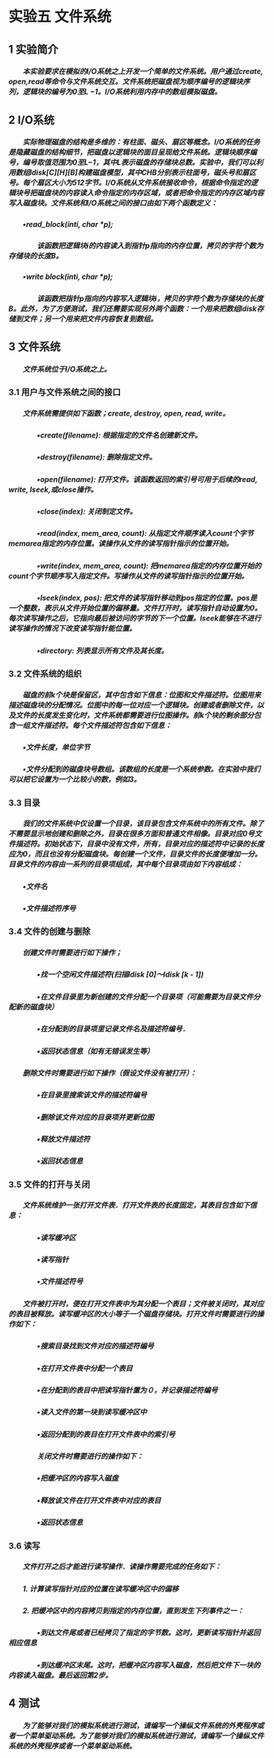 # 实验五 文件系统
## 1 实验简介
##### &#8195;&#8195;本实验要求在模拟的I/O系统之上开发一个简单的文件系统。用户通过create, open,read等命令与文件系统交互。文件系统把磁盘视为顺序编号的逻辑块序列，逻辑块的编号为0至L −1。I/O系统利用内存中的数组模拟磁盘。
## 2 I/O系统
##### &#8195;&#8195;实际物理磁盘的结构是多维的：有柱面、磁头、扇区等概念。I/O系统的任务是隐藏磁盘的结构细节，把磁盘以逻辑块的面目呈现给文件系统。逻辑块顺序编号，编号取值范围为0至L−1，其中L表示磁盘的存储块总数。实验中，我们可以利用数组ldisk[C][H][B]构建磁盘模型，其中CHB分别表示柱面号，磁头号和扇区号。每个扇区大小为512字节。I/O系统从文件系统接收命令，根据命令指定的逻辑块号把磁盘块的内容读入命令指定的内存区域，或者把命令指定的内存区域内容写入磁盘块。文件系统和I/O系统之间的接口由如下两个函数定义：
##### &#8195;&#8195;•read_block(inti, char *p);
##### &#8195;&#8195;&#8195;&#8195;该函数把逻辑块i的内容读入到指针p指向的内存位置，拷贝的字符个数为存储块的长度B。
##### &#8195;&#8195;•write block(inti, char *p);
##### &#8195;&#8195;&#8195;&#8195;该函数把指针p指向的内容写入逻辑块i，拷贝的字符个数为存储块的长度B。此外，为了方便测试，我们还需要实现另外两个函数：一个用来把数组ldisk存储到文件；另一个用来把文件内容恢复到数组。

## 3 文件系统
##### &#8195;&#8195;文件系统位于I/O系统之上。
### 3.1 用户与文件系统之间的接口
##### &#8195;&#8195;文件系统需提供如下函数；create, destroy, open, read, write。
##### &#8195;&#8195;&#8195;&#8195;•create(filename): 根据指定的文件名创建新文件。
##### &#8195;&#8195;&#8195;&#8195;•destroy(filename): 删除指定文件。
##### &#8195;&#8195;&#8195;&#8195;•open(filename): 打开文件。该函数返回的索引号可用于后续的read, write, lseek,或close操作。
##### &#8195;&#8195;&#8195;&#8195;•close(index): 关闭制定文件。
##### &#8195;&#8195;&#8195;&#8195;•read(index, mem_area, count): 从指定文件顺序读入count个字节memarea指定的内存位置。读操作从文件的读写指针指示的位置开始。
##### &#8195;&#8195;&#8195;&#8195;•write(index, mem_area, count): 把memarea指定的内存位置开始的count个字节顺序写入指定文件。写操作从文件的读写指针指示的位置开始。
##### &#8195;&#8195;&#8195;&#8195;•lseek(index, pos): 把文件的读写指针移动到pos指定的位置。pos是一个整数，表示从文件开始位置的偏移量。文件打开时，读写指针自动设置为0。每次读写操作之后，它指向最后被访问的字节的下一个位置。lseek能够在不进行读写操作的情况下改变读写指针能位置。
##### &#8195;&#8195;&#8195;&#8195;•directory: 列表显示所有文件及其长度。

### 3.2 文件系统的组织
##### &#8195;&#8195;磁盘的前k个块是保留区，其中包含如下信息：位图和文件描述符。位图用来描述磁盘块的分配情况。位图中的每一位对应一个逻辑块。创建或者删除文件，以及文件的长度发生变化时，文件系统都需要进行位图操作。前k个块的剩余部分包含一组文件描述符。每个文件描述符包含如下信息：
##### &#8195;&#8195;•文件长度，单位字节
##### &#8195;&#8195;•文件分配到的磁盘块号数组。该数组的长度是一个系统参数。在实验中我们可以把它设置为一个比较小的数，例如3。
### 3.3 目录
##### &#8195;&#8195;我们的文件系统中仅设置一个目录，该目录包含文件系统中的所有文件。除了不需要显示地创建和删除之外，目录在很多方面和普通文件相像。目录对应0号文件描述符。初始状态下，目录中没有文件，所有，目录对应的描述符中记录的长度应为0，而且也没有分配磁盘块。每创建一个文件，目录文件的长度便增加一分。目录文件的内容由一系列的目录项组成，其中每个目录项由如下内容组成：
##### &#8195;&#8195;•文件名
##### &#8195;&#8195;•文件描述符序号
### 3.4 文件的创建与删除
##### &#8195;&#8195;创建文件时需要进行如下操作；
##### &#8195;&#8195;&#8195;&#8195;•找一个空闲文件描述符(扫描ldisk [0]～ldisk [k - 1])
##### &#8195;&#8195;&#8195;&#8195;•在文件目录里为新创建的文件分配一个目录项（可能需要为目录文件分配新的磁盘块）
##### &#8195;&#8195;&#8195;&#8195;•在分配到的目录项里记录文件名及描述符编号．
##### &#8195;&#8195;&#8195;&#8195;•返回状态信息（如有无错误发生等）
##### &#8195;&#8195;删除文件时需要进行如下操作（假设文件没有被打开）：
##### &#8195;&#8195;&#8195;&#8195;•在目录里搜索该文件的描述符编号
##### &#8195;&#8195;&#8195;&#8195;•删除该文件对应的目录项并更新位图
##### &#8195;&#8195;&#8195;&#8195;•释放文件描述符
##### &#8195;&#8195;&#8195;&#8195;•返回状态信息

### 3.5 文件的打开与关闭
##### &#8195;&#8195;文件系统维护一张打开文件表．打开文件表的长度固定，其表目包含如下信息：
##### &#8195;&#8195;&#8195;&#8195;•读写缓冲区
##### &#8195;&#8195;&#8195;&#8195;•读写指针
##### &#8195;&#8195;&#8195;&#8195;•文件描述符号
##### &#8195;&#8195;文件被打开时，便在打开文件表中为其分配一个表目；文件被关闭时，其对应的表目被释放。读写缓冲区的大小等于一个磁盘存储块。打开文件时需要进行的操作如下：
##### &#8195;&#8195;&#8195;&#8195;•搜索目录找到文件对应的描述符编号
##### &#8195;&#8195;&#8195;&#8195;•在打开文件表中分配一个表目
##### &#8195;&#8195;&#8195;&#8195;•在分配到的表目中把读写指针置为０，并记录描述符编号
##### &#8195;&#8195;&#8195;&#8195;•读入文件的第一块到读写缓冲区中
##### &#8195;&#8195;&#8195;&#8195;•返回分配到的表目在打开文件表中的索引号
##### &#8195;&#8195;&#8195;&#8195;关闭文件时需要进行的操作如下：
##### &#8195;&#8195;&#8195;&#8195;•把缓冲区的内容写入磁盘
##### &#8195;&#8195;&#8195;&#8195;•释放该文件在打开文件表中对应的表目
##### &#8195;&#8195;&#8195;&#8195;•返回状态信息

### 3.6 读写
##### &#8195;&#8195;文件打开之后才能进行读写操作．读操作需要完成的任务如下：
##### &#8195;&#8195;1. 计算读写指针对应的位置在读写缓冲区中的偏移
##### &#8195;&#8195;2. 把缓冲区中的内容拷贝到指定的内存位置，直到发生下列事件之一：
##### &#8195;&#8195;&#8195;&#8195;•到达文件尾或者已经拷贝了指定的字节数。这时，更新读写指针并返回相应信息
##### &#8195;&#8195;&#8195;&#8195;•到达缓冲区末尾。这时，把缓冲区内容写入磁盘，然后把文件下一块的内容读入磁盘。最后返回第2步。

## 4 测试
##### &#8195;&#8195;为了能够对我们的模拟系统进行测试，请编写一个操纵文件系统的外壳程序或者一个菜单驱动系统。为了能够对我们的模拟系统进行测试，请编写一个操纵文件系统的外壳程序或者一个菜单驱动系统。
